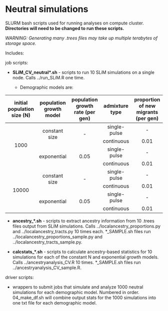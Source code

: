 # Neutral simulations

SLURM bash scripts used for running analyses on compute cluster. **Directories will need to be changed to run these scripts.** 

_WARNING: Generating many .trees files may take up multiple terabytes of storage space._

Includes:

job scripts:

* **SLiM_CV_neutral\*.sh** - scripts to run 10 SLiM simulations on a single node. Calls ../run_SLiM.R one time. 

  * Demographic models are:
  
<table>
    <thead>
        <tr>
            <th align="center">initial population size (N)</th>
            <th align="center">population growth model</th>
            <th align="center">population growth rate (per gen)</th>
            <th align="center">admixture type</th>
            <th align="center">proportion of new migrants (per gen)</th>
        </tr>
    </thead>
    <tbody>
        <tr>
            <td rowspan=4 align="center">1000</td>
            <td rowspan=2 align="center">constant size</td>
            <td rowspan=2 align="center">-</td>
            <td align="center">single-pulse</td>
            <td align="center">-</td>
        </tr>
        <tr>
            <td align="center">continuous</td>
            <td align="center">0.01</td>
        </tr>
        <tr>
            <td rowspan=2 align="center">exponential</td>
            <td rowspan=2 align="center">0.05</td>
            <td align="center">single-pulse</td>
            <td align="center">-</td>
        </tr>
        <tr>
            <td align="center">continuous</td>
            <td align="center">0.01</td>
        </tr>
                <tr>
            <td rowspan=4 align="center">10000</td>
            <td rowspan=2 align="center">constant size</td>
            <td rowspan=2 align="center">-</td>
            <td align="center">single-pulse</td>
            <td align="center">-</td>
        </tr>
        <tr>
            <td align="center">continuous</td>
            <td align="center">0.01</td>
        </tr>
        <tr>
            <td rowspan=2 align="center">exponential</td>
            <td rowspan=2 align="center">0.05</td>
            <td align="center">single-pulse </td>
            <td align="center">-</td>
        </tr>
        <tr>
            <td align="center">continuous</td>
            <td align="center">0.01</td>
        </tr>
    </tbody>
</table>
  
* **ancestry_\*.sh** - scripts to extract ancestry information from 10 .trees files output from SLiM simulations. Calls ../localancestry_proportions.py and ../localancestry_tracts.py 10 times each. *_SAMPLE.sh files run ../localancestry_proportions_sample.py and ../localancestry_tracts_sample.py.

* **calcstats_\*.sh** - scripts to calculate ancestry-based statistics for 10 simulations for each of the constant N and exponential growth models. Calls ../ancestryanalysis_CV.R 10 times. *_SAMPLE.sh files run ../ancestryanalysis_CV_sample.R.

driver scripts:

- wrappers to submit jobs that simulate and analyze 1000 neutral simulations for each demographic model. Numbered in order. 04_make_df.sh will combine output stats for the 1000 simulations into one txt file for each demographic model.
